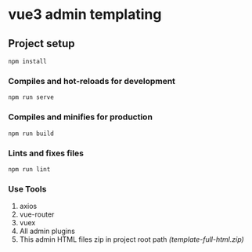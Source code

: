 # vue3 admin templating

## Project setup
```
npm install
```

### Compiles and hot-reloads for development
```
npm run serve
```

### Compiles and minifies for production
```
npm run build
```

### Lints and fixes files
```
npm run lint
```

### Use Tools
1. axios
2. vue-router
3. vuex
4. All admin plugins
5. This admin HTML files zip in project root path _(template-full-html.zip)_

